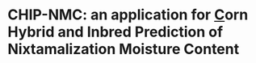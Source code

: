 # CHIP-NMC: an application for <ins>C</ins>orn Hybrid and Inbred Prediction of Nixtamalization Moisture Content
